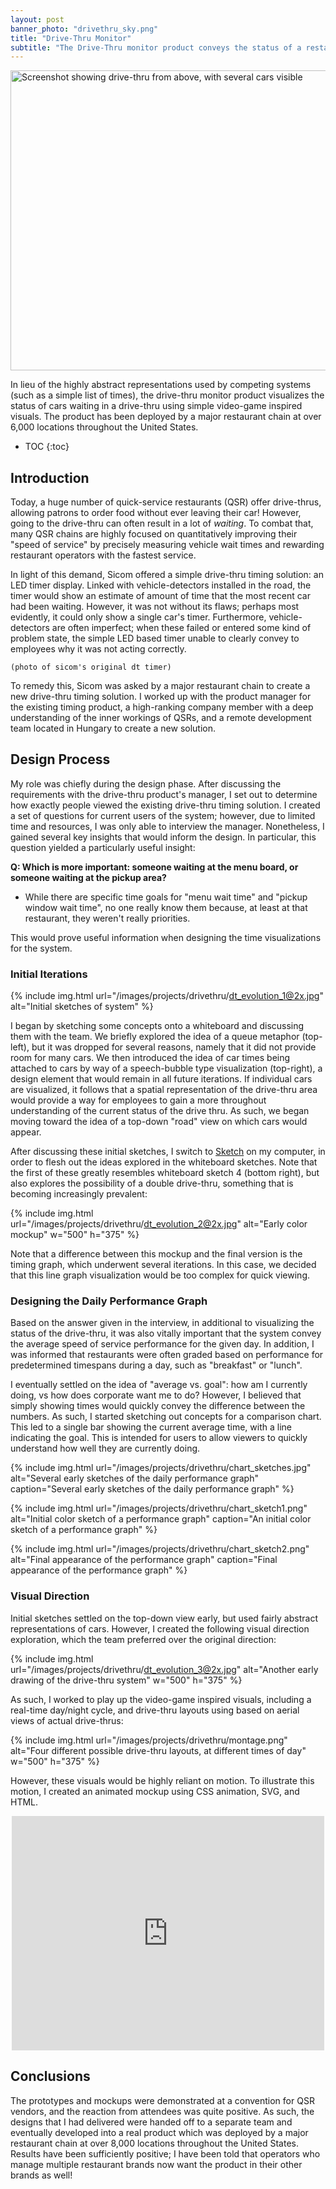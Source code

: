 ```yaml
---
layout: post
banner_photo: "drivethru_sky.png"
title: "Drive-Thru Monitor"
subtitle: "The Drive-Thru monitor product conveys the status of a restaurant's drive-thru in a highly visual way."
---
```



<img class="screenshot" src="shot_day.jpg" width="640" height="480" alt="Screenshot showing drive-thru from above, with several cars visible" />
<!--  -->

In lieu of the highly abstract representations used by competing systems (such as a simple list of times), the drive-thru monitor product visualizes the status of cars waiting in a drive-thru using simple video-game inspired visuals. The product has been deployed by a major restaurant chain at over 6,000 locations throughout the United States.


* TOC
{:toc}


## Introduction

Today, a huge number of quick-service restaurants (QSR) offer drive-thrus, allowing patrons to order food without ever leaving their car! However, going to the drive-thru can often result in a lot of *waiting*. To combat that, many QSR chains are highly focused on quantitatively improving their "speed of service" by precisely measuring vehicle wait times and rewarding restaurant operators with the fastest service.

In light of this demand, Sicom offered a simple drive-thru timing solution: an LED timer display. Linked with vehicle-detectors installed in the road, the timer would show an estimate of amount of time that the most recent car had been waiting. However, it was not without its flaws; perhaps most evidently, it could only show a single car's timer. Furthermore, vehicle-detectors are often imperfect; when these failed or entered some kind of problem state, the simple LED based timer unable to clearly convey to employees why it was not acting correctly.

    (photo of sicom's original dt timer)

To remedy this, Sicom was asked by a major restaurant chain to create a new drive-thru timing solution. I worked up with the product manager for the existing timing product, a high-ranking company member with a deep understanding of the inner workings of QSRs, and a remote development team located in Hungary to create a new solution.

## Design Process

My role was chiefly during the design phase. After discussing the requirements with the drive-thru product's manager, I set out to determine how exactly people viewed the existing drive-thru timing solution. I created a set of questions for current users of the system; however, due to limited time and resources, I was only able to interview the manager. Nonetheless, I gained several key insights that would inform the design. In particular, this question yielded a particularly useful insight:

**Q: Which is more important: someone waiting at the menu board, or someone waiting at the pickup area?**

- While there are specific time goals for "menu wait time" and "pickup window wait time", no one really know them because, at least at that restaurant, they weren't really priorities.

This would prove useful information when designing the time visualizations for the system.

### Initial Iterations

{% include img.html
  url="/images/projects/drivethru/dt_evolution_1@2x.jpg"
  alt="Initial sketches of system"
%}

I began by sketching some concepts onto a whiteboard and discussing them with the team. We briefly explored the idea of a queue metaphor (top-left), but it was dropped for several reasons, namely that it did not provide room for many cars. We then introduced the idea of car times being attached to cars by way of a speech-bubble type visualization (top-right), a design element that would remain in all future iterations. If individual cars are visualized, it follows that a spatial representation of the drive-thru area would provide a way for employees to gain a more throughout understanding of the current status of the drive thru. As such, we began moving toward the idea of a top-down "road" view on which cars would appear.

After discussing these initial sketches, I switch to [Sketch](https://www.sketchapp.com/) on my computer, in order to flesh out the ideas explored in the whiteboard sketches. Note that the first of these greatly resembles whiteboard sketch 4 (bottom right), but also explores the possibility of a double drive-thru, something that is becoming increasingly prevalent:

{% include img.html
  url="/images/projects/drivethru/dt_evolution_2@2x.jpg"
  alt="Early color mockup" w="500" h="375"
%}

Note that a difference between this mockup and the final version is the timing graph, which underwent several iterations. In this case, we decided that this line graph visualization would be too complex for quick viewing.

### Designing the Daily Performance Graph

Based on the answer given in the interview, in additional to visualizing the status of the drive-thru, it was also vitally important that the system convey the average speed of service performance for the given day. In addition, I was informed that restaurants were often graded based on performance for predetermined timespans during a day, such as "breakfast" or "lunch".

I eventually settled on the idea of "average vs. goal": how am I currently doing, vs how does corporate want me to do? However, I believed that simply showing times would quickly convey the difference between the numbers. As such, I started sketching out concepts for a comparison chart. This led to a single bar showing the current average time, with a line indicating the goal. This is intended for users to allow viewers to quickly understand how well they are currently doing.

{% include img.html
  url="/images/projects/drivethru/chart_sketches.jpg"
  alt="Several early sketches of the daily performance graph"
  caption="Several early sketches of the daily performance graph"
%}

{% include img.html
  url="/images/projects/drivethru/chart_sketch1.png"
  alt="Initial color sketch of a performance graph"
  caption="An initial color sketch of a performance graph"
%}

{% include img.html
  url="/images/projects/drivethru/chart_sketch2.png"
  alt="Final appearance of the performance graph"
  caption="Final appearance of the performance graph"
%}

### Visual Direction

Initial sketches settled on the top-down view early, but used fairly abstract representations of cars. However, I created the following visual direction exploration, which the team preferred over the original direction:

{% include img.html
  url="/images/projects/drivethru/dt_evolution_3@2x.jpg"
  alt="Another early drawing of the drive-thru system" w="500" h="375"
%}

As such, I worked to play up the video-game inspired visuals, including a real-time day/night cycle, and drive-thru layouts using based on aerial views of actual drive-thrus:

{% include img.html
  url="/images/projects/drivethru/montage.png"
  alt="Four different possible drive-thru layouts, at different times of day" w="500" h="375"
%}

However, these visuals would be highly reliant on motion. To illustrate this motion, I created an animated mockup using CSS animation, SVG, and HTML.

<div style="text-align: center">
  <iframe width="500" height="375" src="https://www.youtube.com/embed/tSYIW7CXTDA?autoplay=1&loop=1&playlist=tSYIW7CXTDA&showinfo=0&controls=0&vq=large" frameborder="0" allowfullscreen></iframe>
</div>

<!-- ## Iteration

### Ghost Cars -->


## Conclusions

The prototypes and mockups were demonstrated at a convention for QSR vendors, and the reaction from attendees was quite positive. As such, the designs that I had delivered were handed off to a separate team and eventually developed into a real product which was deployed by a major restaurant chain at over 8,000 locations throughout the United States. Results have been sufficiently positive; I have been told that operators who manage multiple restaurant brands now want the product in their other brands as well!
